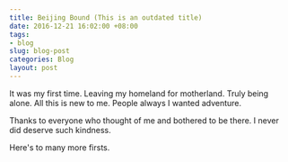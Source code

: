 ```yaml
---
title: Beijing Bound (This is an outdated title)
date: 2016-12-21 16:02:00 +08:00
tags:
- blog
slug: blog-post
categories: Blog
layout: post
---
```


It was my first time. Leaving my homeland for motherland. Truly being alone. All this is new to me.
People always 
I wanted adventure.












Thanks to everyone who thought of me and bothered to be there. I never did deserve such kindness.

Here's to many more firsts.

<div class="whitespace"></div>
